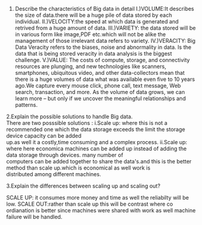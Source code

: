 1. Describe the characteristics of Big data in detail
I.)VOLUME:It describes the size of data.there will be a huge pile of data stored by each individual.
II.)VELOCITY:the speed at which data is generated and retrived from a huge amount of data.
III.)VARIETY: the data stored will be in various form like image,PDF etc.which will not be alike the management of those irrelevant data
              refers to variety.
IV.)VERACITY: Big Data Veracity refers to the biases, noise and abnormality in data. Is the data that is being stored
              veracity in data analysis is the biggest challenge. 
V.)VALUE:    The costs of compute, storage, and connectivity resources are plunging, and new technologies like scanners, smartphones, 
              ubiquitous video, and other data-collectors mean that there is a huge volumes of data  what was available even five 
              to 10 years ago.We capture every mouse click, phone call, text message, Web search, transaction, and more. As the volume 
              of data grows, we can learn more – but only if we uncover the meaningful relationships and patterns.
              
              
2.Explain the possible solutions to handle Big data.   
    There are two posssible solutions :
i.Scale up: where this is not a recommended one which the data storage exceeds the limit the storage device capacity can be added   
up.as well it a costly,time consuming and a complex process.
ii.Scale up: where here economica machines can be added up instead of adding  the data storage through devices. many number of  
computers can be added together to share the data's.and this is the better method than scale up.which is economical as well work is  
distributed among different machines.

3.Explain the differences between scaling up and scaling out?

SCALE UP: it consumes more money and time  as well the reliabilty will be low.
SCALE OUT:rather than scale up this will be contrast where co ordianation is better since machines were shared with work as well machine 
failure will be handled.
